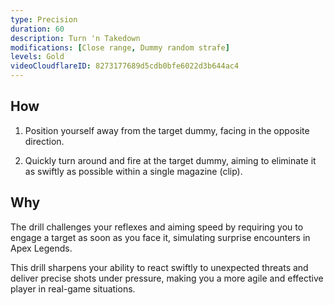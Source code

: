 ```yaml
---
type: Precision
duration: 60
description: Turn 'n Takedown
modifications: [Close range, Dummy random strafe]
levels: Gold
videoCloudflareID: 8273177689d5cdb0bfe6022d3b644ac4
---
```


## How

1. Position yourself away from the target dummy, facing in the opposite direction.

2. Quickly turn around and fire at the target dummy, aiming to eliminate it as swiftly as possible within a single magazine (clip).

## Why

The drill challenges your reflexes and aiming speed by requiring you to engage a target as soon as you face it, simulating surprise encounters in Apex Legends.

This drill sharpens your ability to react swiftly to unexpected threats and deliver precise shots under pressure, making you a more agile and effective player in real-game situations.
